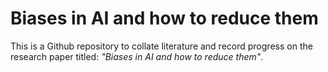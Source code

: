 # Biases in AI and how to reduce them

This is a Github repository to collate literature and record progress on the research paper titled: *"Biases in AI and how to reduce them"*.
